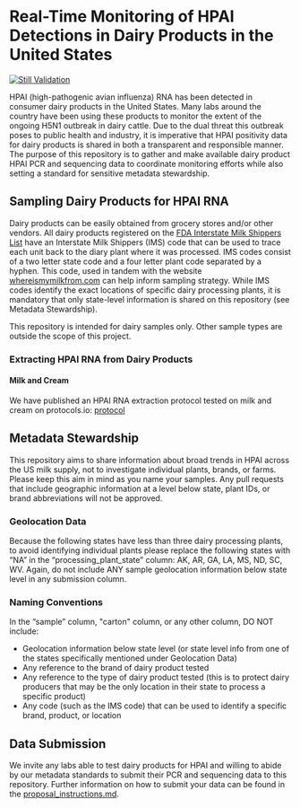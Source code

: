 # Real-Time Monitoring of HPAI Detections in Dairy Products in the United States

[![Still Validation](https://github.com/dholab/dairy-hpai-monitoring/actions/workflows/validate.yml/badge.svg)](https://github.com/dholab/dairy-hpai-monitoring/actions/workflows/validate.yml)

HPAI (high-pathogenic avian influenza) RNA has been detected in consumer dairy products in the United States. Many labs around the country have been using these products to monitor the extent of the ongoing H5N1 outbreak in dairy cattle. Due to the dual threat this outbreak poses to public health and industry, it is imperative that HPAI positivity data for dairy products is shared in both a transparent and responsible manner. The purpose of this repository is to gather and make available dairy product HPAI PCR and sequencing data to coordinate monitoring efforts while also setting a standard for sensitive metadata stewardship.

## Sampling Dairy Products for HPAI RNA

Dairy products can be easily obtained from grocery stores and/or other vendors. All dairy products registered on the [FDA Interstate Milk Shippers List](https://www.fda.gov/food/federalstate-food-programs/interstate-milk-shippers-list#rules) have an Interstate Milk Shippers (IMS) code that can be used to trace each unit back to the diary plant where it was processed. IMS codes consist of a two letter state code and a four letter plant code separated by a hyphen. This code, used in tandem with the website [whereismymilkfrom.com](https://www.whereismymilkfrom.com) can help inform sampling strategy. While IMS codes identify the exact locations of specific dairy processing plants, it is mandatory that only state-level information is shared on this repository (see Metadata Stewardship).

This repository is intended for dairy samples only. Other sample types are outside the scope of this project.

### Extracting HPAI RNA from Dairy Products

#### Milk and Cream

We have published an HPAI RNA extraction protocol tested on milk and cream on protocols.io: [protocol](https://www.protocols.io/view/rna-extraction-from-milk-for-hpai-surveillance-dczp2x5n.html)

## Metadata Stewardship

This repository aims to share information about broad trends in HPAI across the US milk supply, not to investigate individual plants, brands, or farms. Please keep this aim in mind as you name your samples. Any pull requests that include geographic information at a level below state, plant IDs, or brand abbreviations will not be approved.

### Geolocation Data

Because the following states have less than three dairy processing plants, to avoid identifying individual plants please replace the following states with “NA” in the “processing_plant_state” column: AK, AR, GA, LA, MS, ND, SC, WV. Again, do not include ANY sample geolocation information below state level in any submission column.

### Naming Conventions

In the “sample” column, "carton" column, or any other column, DO NOT include:

-   Geolocation information below state level (or state level info from one of the states specifically mentioned under Geolocation Data)
-   Any reference to the brand of dairy product tested
-   Any reference to the type of dairy product tested (this is to protect dairy producers that may be the only location in their state to process a specific product)
-   Any code (such as the IMS code) that can be used to identify a specific brand, product, or location

## Data Submission

We invite any labs able to test dairy products for HPAI and willing to abide by our metadata standards to submit their PCR and sequencing data to this repository. Further information on how to submit your data can be found in the [proposal_instructions.md](proposal_instructions.md).
